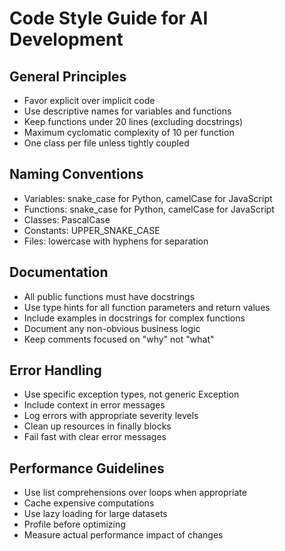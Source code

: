 # Code Style Guide for AI Development

## General Principles
- Favor explicit over implicit code
- Use descriptive names for variables and functions
- Keep functions under 20 lines (excluding docstrings)
- Maximum cyclomatic complexity of 10 per function
- One class per file unless tightly coupled

## Naming Conventions
- Variables: snake_case for Python, camelCase for JavaScript
- Functions: snake_case for Python, camelCase for JavaScript
- Classes: PascalCase
- Constants: UPPER_SNAKE_CASE
- Files: lowercase with hyphens for separation

## Documentation
- All public functions must have docstrings
- Use type hints for all function parameters and return values
- Include examples in docstrings for complex functions
- Document any non-obvious business logic
- Keep comments focused on "why" not "what"

## Error Handling
- Use specific exception types, not generic Exception
- Include context in error messages
- Log errors with appropriate severity levels
- Clean up resources in finally blocks
- Fail fast with clear error messages

## Performance Guidelines
- Use list comprehensions over loops when appropriate
- Cache expensive computations
- Use lazy loading for large datasets
- Profile before optimizing
- Measure actual performance impact of changes